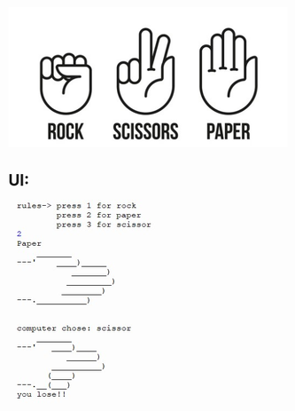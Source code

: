 <p align="center">
<img src="https://github.com/sohal619/icons-pics/blob/main/RPSlogo.jpg?raw=true">
</p>

# UI:
<img src="https://github.com/sohal619/icons-pics/blob/main/rockpaperscissor.jpg?raw=true">
